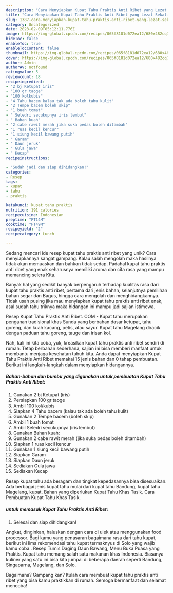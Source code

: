 ```yaml
---
description: "Cara Menyiapkan Kupat Tahu Praktis Anti Ribet yang Lezat Sekali"
title: "Cara Menyiapkan Kupat Tahu Praktis Anti Ribet yang Lezat Sekali"
slug: 1387-cara-menyiapkan-kupat-tahu-praktis-anti-ribet-yang-lezat-sekali
category: Uncategorized
date: 2023-02-09T05:12:11.776Z
image: https://img-global.cpcdn.com/recipes/065f8181d072ea12/680x482cq70/kupat-tahu-praktis-anti-ribet-foto-resep-utama.jpg
hideToc: false
enableToc: true
enableTocContent: false
thumbnail: https://img-global.cpcdn.com/recipes/065f8181d072ea12/680x482cq70/kupat-tahu-praktis-anti-ribet-foto-resep-utama.jpg
cover: https://img-global.cpcdn.com/recipes/065f8181d072ea12/680x482cq70/kupat-tahu-praktis-anti-ribet-foto-resep-utama.jpg
author: Admin
authorAv: notfound
ratingvalue: 5
reviewcount: 18
recipeingredient:
- "2 bj Ketupat iris"
- "100 gr taoge"
- "100 kolkubis"
- "4 Tahu bacem kalau tak ada boleh tahu kulit"
- "2 Tempe bacem boleh skip"
- "1 buah tomat"
- " Seledri secukupnya iris lembut"
- " Bahan kuah"
- "2 cabe rawit merah jika suka pedas boleh ditambah"
- "1 ruas kecil kencur"
- "1 siung kecil bawang putih"
- " Garam"
- " Daun jeruk"
- " Gula jawa"
- " Kecap"
recipeinstructions:

- "Sudah jadi dan siap dihidangkan!"
categories:
- Resep
tags:
- kupat
- tahu
- praktis

katakunci: kupat tahu praktis 
nutrition: 191 calories
recipecuisine: Indonesian
preptime: "PT14M"
cooktime: "PT49M"
recipeyield: "2"
recipecategory: Lunch

---
```





Sedang mencari ide resep kupat tahu praktis anti ribet yang unik? Cara menyiapkannya sangat gampang. Kalau salah mengolah maka hasilnya tidak akan memuaskan dan bahkan tidak sedap. Padahal kupat tahu praktis anti ribet yang enak seharusnya memiliki aroma dan cita rasa yang mampu memancing selera Kita.





Banyak hal yang sedikit banyak berpengaruh terhadap kualitas rasa dari kupat tahu praktis anti ribet, pertama dari jenis bahan, selanjutnya pemilihan bahan segar dan Bagus, hingga cara mengolah dan menghidangkannya. Tidak usah pusing jika mau menyiapkan kupat tahu praktis anti ribet enak,      asal sudah tahu triknya maka hidangan ini mampu jadi sajian istimewa.














Resep Kupat Tahu Praktis Anti Ribet. COM - Kupat tahu merupakan penganan tradisional khas Sunda yang berbahan dasar ketupat, tahu goreng, dan kuah kacang, petis, atau sayur. Kupat tahu Magelang diracik dengan paduan tahu goreng, tauge dan irisan kol.






Nah, kali ini kita coba, yuk, kreasikan kupat tahu praktis anti ribet sendiri di rumah. Tetap berbahan sederhana, sajian ini bisa memberi manfaat untuk membantu menjaga kesehatan tubuh kita. Anda dapat menyiapkan Kupat Tahu Praktis Anti Ribet memakai 15 jenis bahan dan 0 tahap pembuatan. Berikut ini langkah-langkah dalam menyiapkan hidangannya.

<!--inarticleads1-->

##### Bahan-bahan dan bumbu yang digunakan untuk pembuatan Kupat Tahu Praktis Anti Ribet:

1. Gunakan 2 bj Ketupat (iris)
1. Persiapkan 100 gr taoge
1. Ambil 100 kol/kubis
1. Siapkan 4 Tahu bacem (kalau tak ada boleh tahu kulit)
1. Gunakan 2 Tempe bacem (boleh skip)
1. Ambil 1 buah tomat
1. Ambil  Seledri secukupnya (iris lembut)
1. Gunakan  Bahan kuah:
1. Gunakan 2 cabe rawit merah (jika suka pedas boleh ditambah)
1. Siapkan 1 ruas kecil kencur
1. Gunakan 1 siung kecil bawang putih
1. Siapkan  Garam
1. Siapkan  Daun jeruk
1. Sediakan  Gula jawa
1. Sediakan  Kecap


Resep kupat tahu ada beragam dan tingkat kepedasannya bisa disesuaikan. Ada berbagai jenis kupat tahu mulai dari kupat tahu Bandung, kupat tahu Magelang, kupat. Bahan yang diperlukan Kupat Tahu Khas Tasik. Cara Pembuatan Kupat Tahu Khas Tasik. 

<!--inarticleads2-->

#####  untuk memasak Kupat Tahu Praktis Anti Ribet:


1. Selesai dan siap dihidangkan!

Angkat, dinginkan, haluskan dengan cara di ulek atau menggunakan food processor. Bagi kamu yang penasaran bagaimana rasa dari tahu kupat, berikut ini lima rekomendasi tahu kupat termaknyus di Solo yang wajib kamu coba.. Resep Tumis Daging Daun Bawang, Menu Buka Puasa yang Praktis. Kupat tahu memang salah satu makanan khas Indonesia. Biasanya kuliner yang satu ini bisa kita jumpai di beberapa daerah seperti Bandung, Singaparna, Magelang, dan Solo. 

Bagaimana? Gampang kan? Itulah cara membuat kupat tahu praktis anti ribet yang bisa kamu praktikkan di rumah. Semoga bermanfaat dan selamat mencoba!
